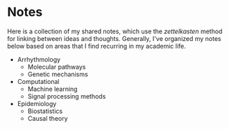 
# Notes

Here is a collection of my shared notes, which use the *zettelkasten* method for linking between ideas and thoughts. Generally, I've organized my notes below based on areas that I find recurring in my academic life.

- Arrhythmology
	- Molecular pathways
	- Genetic mechanisms 
- Computational
	- Machine learning 
	- Signal processing methods 
- Epidemiology
	- Biostatistics
	- Causal theory

